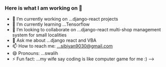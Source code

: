 ### Here is what I am working on 👋


- 🔭 I’m currently working on ...django-react projects
- 🌱 I’m currently learning ...Tensorflow
- 👯 I’m looking to collaborate on ...django-react multi-shop management system for small localities
- 💬 Ask me about ...django react and VBA
- 📫 How to reach me: ...sibiyan9030@gmail.com
- 😄 Pronouns: ...swalih
- ⚡ Fun fact: ...my wife say coding is like computer game for me :)
-->
